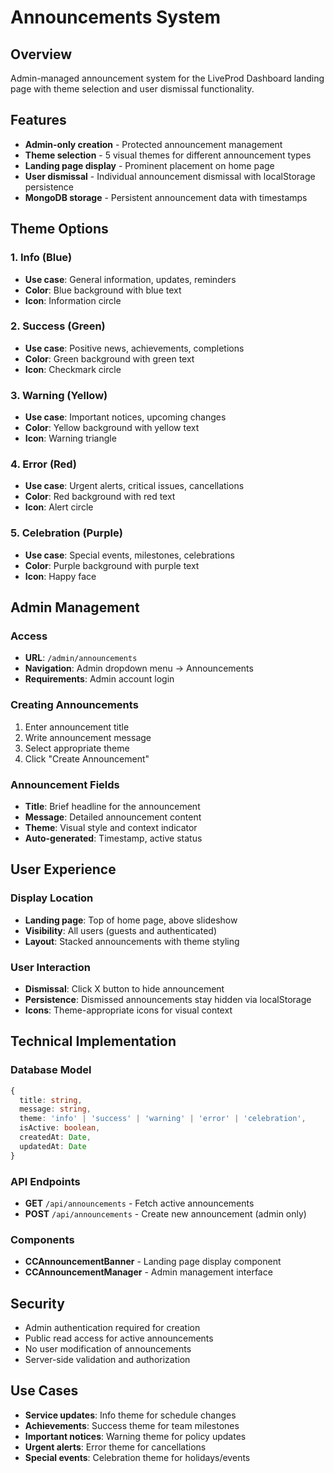 # Announcements System

## Overview
Admin-managed announcement system for the LiveProd Dashboard landing page with theme selection and user dismissal functionality.

## Features
- **Admin-only creation** - Protected announcement management
- **Theme selection** - 5 visual themes for different announcement types
- **Landing page display** - Prominent placement on home page
- **User dismissal** - Individual announcement dismissal with localStorage persistence
- **MongoDB storage** - Persistent announcement data with timestamps

## Theme Options

### 1. Info (Blue)
- **Use case**: General information, updates, reminders
- **Color**: Blue background with blue text
- **Icon**: Information circle

### 2. Success (Green)
- **Use case**: Positive news, achievements, completions
- **Color**: Green background with green text
- **Icon**: Checkmark circle

### 3. Warning (Yellow)
- **Use case**: Important notices, upcoming changes
- **Color**: Yellow background with yellow text
- **Icon**: Warning triangle

### 4. Error (Red)
- **Use case**: Urgent alerts, critical issues, cancellations
- **Color**: Red background with red text
- **Icon**: Alert circle

### 5. Celebration (Purple)
- **Use case**: Special events, milestones, celebrations
- **Color**: Purple background with purple text
- **Icon**: Happy face

## Admin Management

### Access
- **URL**: `/admin/announcements`
- **Navigation**: Admin dropdown menu → Announcements
- **Requirements**: Admin account login

### Creating Announcements
1. Enter announcement title
2. Write announcement message
3. Select appropriate theme
4. Click "Create Announcement"

### Announcement Fields
- **Title**: Brief headline for the announcement
- **Message**: Detailed announcement content
- **Theme**: Visual style and context indicator
- **Auto-generated**: Timestamp, active status

## User Experience

### Display Location
- **Landing page**: Top of home page, above slideshow
- **Visibility**: All users (guests and authenticated)
- **Layout**: Stacked announcements with theme styling

### User Interaction
- **Dismissal**: Click X button to hide announcement
- **Persistence**: Dismissed announcements stay hidden via localStorage
- **Icons**: Theme-appropriate icons for visual context

## Technical Implementation

### Database Model
```typescript
{
  title: string,
  message: string,
  theme: 'info' | 'success' | 'warning' | 'error' | 'celebration',
  isActive: boolean,
  createdAt: Date,
  updatedAt: Date
}
```

### API Endpoints
- **GET** `/api/announcements` - Fetch active announcements
- **POST** `/api/announcements` - Create new announcement (admin only)

### Components
- **CCAnnouncementBanner** - Landing page display component
- **CCAnnouncementManager** - Admin management interface

## Security
- Admin authentication required for creation
- Public read access for active announcements
- No user modification of announcements
- Server-side validation and authorization

## Use Cases
- **Service updates**: Info theme for schedule changes
- **Achievements**: Success theme for team milestones
- **Important notices**: Warning theme for policy updates
- **Urgent alerts**: Error theme for cancellations
- **Special events**: Celebration theme for holidays/events